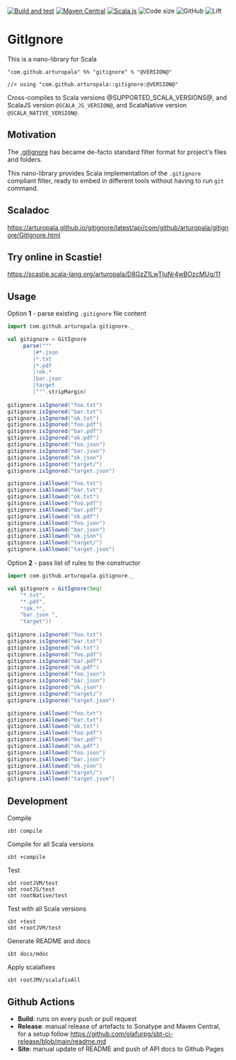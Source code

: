 [![Build and test](https://github.com/arturopala/gitignore/actions/workflows/build.yml/badge.svg)](https://github.com/arturopala/gitignore/actions/workflows/build.yml)
[![Maven Central](https://img.shields.io/maven-central/v/com.github.arturopala/gitignore_2.13.svg?label=Maven%20Central)](https://search.maven.org/search?q=g:%22com.github.arturopala%22%20AND%20a:%22gitignore_2.13%22)
[![Scala.js](https://www.scala-js.org/assets/badges/scalajs-1.12.0.svg)](https://www.scala-js.org)
![Code size](https://img.shields.io/github/languages/code-size/arturopala/gitignore)
![GitHub](https://img.shields.io/github/license/arturopala/gitignore)
![Lift](https://lift.sonatype.com/api/badge/github.com/arturopala/gitignore)


GitIgnore
===

This is a nano-library for Scala

    "com.github.arturopala" %% "gitignore" % "@VERSION@"

    //> using "com.github.arturopala::gitignore:@VERSION@"

Cross-compiles to Scala versions @SUPPORTED_SCALA_VERSIONS@, 
and ScalaJS version `@SCALA_JS_VERSION@`, and ScalaNative version `@SCALA_NATIVE_VERSION@`.

Motivation
---

The [.gitignore](https://git-scm.com/docs/gitignore) has became de-facto standard filter format for project's files and folders. 

This nano-library provides Scala implementation of the `.gitignore` compliant filter, ready to embed in different tools without having to run `git` command.

Scaladoc
---

<https://arturopala.github.io/gitignore/latest/api/com/github/arturopala/gitignore/GitIgnore.html>

Try online in Scastie!
---

<https://scastie.scala-lang.org/arturopala/D8GzZ1LwTIuNr4wBOzcMUg/11>

Usage
---

Option **1** - parse existing `.gitignore` file content

```scala mdoc
import com.github.arturopala.gitignore._

val gitignore = GitIgnore
    .parse(""" 
        |#*.json
        |*.txt
        |*.pdf
        |!ok.*
        |bar.json 
        |target  
        |""".stripMargin)
 
gitignore.isIgnored("foo.txt")
gitignore.isIgnored("bar.txt")
gitignore.isIgnored("ok.txt")
gitignore.isIgnored("foo.pdf")
gitignore.isIgnored("bar.pdf")
gitignore.isIgnored("ok.pdf")
gitignore.isIgnored("foo.json")
gitignore.isIgnored("bar.json")
gitignore.isIgnored("ok.json")
gitignore.isIgnored("target/")
gitignore.isIgnored("target.json")

gitignore.isAllowed("foo.txt")
gitignore.isAllowed("bar.txt")
gitignore.isAllowed("ok.txt")
gitignore.isAllowed("foo.pdf")
gitignore.isAllowed("bar.pdf")
gitignore.isAllowed("ok.pdf")
gitignore.isAllowed("foo.json")
gitignore.isAllowed("bar.json")
gitignore.isAllowed("ok.json")
gitignore.isAllowed("target/")
gitignore.isAllowed("target.json")
```

Option **2** - pass list of rules to the constructor

```scala mdoc:reset
import com.github.arturopala.gitignore._

val gitignore = GitIgnore(Seq(
    "*.txt",
    "*.pdf",
    "!ok.*",
    "bar.json ",
    "target"))
 
gitignore.isIgnored("foo.txt")
gitignore.isIgnored("bar.txt")
gitignore.isIgnored("ok.txt")
gitignore.isIgnored("foo.pdf")
gitignore.isIgnored("bar.pdf")
gitignore.isIgnored("ok.pdf")
gitignore.isIgnored("foo.json")
gitignore.isIgnored("bar.json")
gitignore.isIgnored("ok.json")
gitignore.isIgnored("target/")
gitignore.isIgnored("target.json")

gitignore.isAllowed("foo.txt")
gitignore.isAllowed("bar.txt")
gitignore.isAllowed("ok.txt")
gitignore.isAllowed("foo.pdf")
gitignore.isAllowed("bar.pdf")
gitignore.isAllowed("ok.pdf")
gitignore.isAllowed("foo.json")
gitignore.isAllowed("bar.json")
gitignore.isAllowed("ok.json")
gitignore.isAllowed("target/")
gitignore.isAllowed("target.json")
```

Development
---

Compile

    sbt compile

Compile for all Scala versions

    sbt +compile

Test

    sbt rootJVM/test
    sbt rootJS/test
    sbt rootNative/test

Test with all Scala versions

    sbt +test
    sbt +rootJVM/test


Generate README and docs

    sbt docs/mdoc

Apply scalafixes

    sbt rootJMV/scalafixAll    

Github Actions
---

 - **Build**: runs on every push or pull request
 - **Release**: manual release of artefacts to Sonatype and Maven Central, for a setup follow <https://github.com/olafurpg/sbt-ci-release/blob/main/readme.md>
 - **Site**: manual update of README and push of API docs to Github Pages

